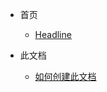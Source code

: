 * 首页

  

  * [Headline](/#示例 "Docsify文档创建")

    

* 此文档

  

  * [如何创建此文档](/如何创建此文档/如何创建此文档#如何创建此文档 "Docsify文档创建 - 如何创建此文档")


